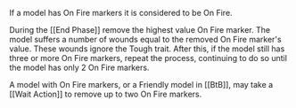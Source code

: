 If a model has On Fire markers it is considered to be On Fire.

During the [[End Phase]] remove the highest value On Fire marker.
The model suffers a number of wounds equal to the removed On Fire marker's value.
These wounds ignore the Tough trait.
After this, if the model still has three or more On Fire markers, repeat the process, continuing to do so until the model has only 2 On Fire markers.

A model with On Fire markers, or a Friendly model in [[BtB]], may take a [[Wait Action]] to remove up to two On Fire markers.